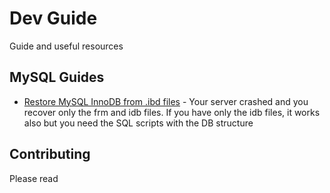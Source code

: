 # Dev Guide
Guide and useful resources 


## MySQL Guides

* [Restore MySQL InnoDB from .ibd files](https://www.voxteneo.com/restoring-tables-mysql-database-frm-ibd-files-available/) - Your server crashed and you recover only the frm and idb files. If you have only the idb files, it works also but you need the SQL scripts with the DB structure


## Contributing

Please read 

